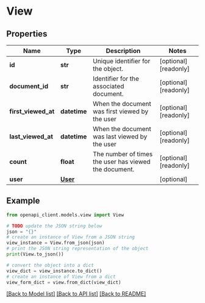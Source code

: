 # View


## Properties

Name | Type | Description | Notes
------------ | ------------- | ------------- | -------------
**id** | **str** | Unique identifier for the object. | [optional] [readonly] 
**document_id** | **str** | Identifier for the associated document. | [optional] [readonly] 
**first_viewed_at** | **datetime** | When the document was first viewed by the user | [optional] [readonly] 
**last_viewed_at** | **datetime** | When the document was last viewed by the user | [optional] [readonly] 
**count** | **float** | The number of times the user has viewed the document. | [optional] [readonly] 
**user** | [**User**](User.md) |  | [optional] 

## Example

```python
from openapi_client.models.view import View

# TODO update the JSON string below
json = "{}"
# create an instance of View from a JSON string
view_instance = View.from_json(json)
# print the JSON string representation of the object
print(View.to_json())

# convert the object into a dict
view_dict = view_instance.to_dict()
# create an instance of View from a dict
view_form_dict = view.from_dict(view_dict)
```
[[Back to Model list]](../README.md#documentation-for-models) [[Back to API list]](../README.md#documentation-for-api-endpoints) [[Back to README]](../README.md)


